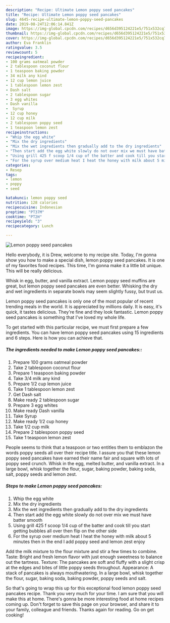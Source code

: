 ```yaml
---
description: "Recipe: Ultimate Lemon poppy seed pancakes"
title: "Recipe: Ultimate Lemon poppy seed pancakes"
slug: 4645-recipe-ultimate-lemon-poppy-seed-pancakes
date: 2019-08-24T12:06:14.841Z
image: https://img-global.cpcdn.com/recipes/d656d395124221e5/751x532cq70/lemon-poppy-seed-pancakes-recipe-main-photo.jpg
thumbnail: https://img-global.cpcdn.com/recipes/d656d395124221e5/751x532cq70/lemon-poppy-seed-pancakes-recipe-main-photo.jpg
cover: https://img-global.cpcdn.com/recipes/d656d395124221e5/751x532cq70/lemon-poppy-seed-pancakes-recipe-main-photo.jpg
author: Eva Franklin
ratingvalue: 3.5
reviewcount: 5
recipeingredient:
- 100 grams oatmeal powder
- 2 tablespoon coconut flour
- 1 teaspoon baking powder
- 34 milk any kind
- 12 cup lemon juice
- 1 tablespoon lemon zest
- Dash salt
- 2 tablespoon sugar
- 3 egg whites
- Dash vanilla
-  Syrup
- 12 cup honey
- 12 cup milk
- 2 tablespoon poppy seed
- 1 teaspoon lemon zest
recipeinstructions:
- "Whip the egg white"
- "Mix the dry ingredients"
- "Mix the wet ingredients then gradually add to the dry ingredients"
- "Then start add the egg white slowly do not over mix we must have batter smooth"
- "Using grill 425 f scoop 1/4 cup of the batter and cook till you start getting bubbles all over then flip on the other side"
- "For the syrup over medium heat I heat the honey with milk about 5 minutes then in the end I add poppy seed and lemon zest enjoy"
categories:
- Resep
tags:
- lemon
- poppy
- seed

katakunci: lemon poppy seed
nutrition: 128 calories
recipecuisine: Indonesian
preptime: "PT37M"
cooktime: "PT2H"
recipeyield: "3"
recipecategory: Lunch

---
```



![Lemon poppy seed pancakes](https://img-global.cpcdn.com/recipes/d656d395124221e5/751x532cq70/lemon-poppy-seed-pancakes-recipe-main-photo.jpg)

Hello everybody, it is Drew, welcome to my recipe site. Today, I'm gonna show you how to make a special dish, lemon poppy seed pancakes. It is one of my favorites food recipes. This time, I'm gonna make it a little bit unique. This will be really delicious.

Whisk in egg, butter, and vanilla extract. Lemon poppy seed muffins are great, but lemon poppy seed pancakes are even better. Whisking the dry and wet ingredients in separate bowls may seem slightly fussy, but trust us.

Lemon poppy seed pancakes is only one of the most popular of recent trending meals in the world. It is appreciated by millions daily. It is easy, it's quick, it tastes delicious. They're fine and they look fantastic. Lemon poppy seed pancakes is something that I've loved my whole life.


To get started with this particular recipe, we must first prepare a few ingredients. You can have lemon poppy seed pancakes using 15 ingredients and 6 steps. Here is how you can achieve that.

##### The ingredients needed to make Lemon poppy seed pancakes::

1. Prepare 100 grams oatmeal powder
1. Take 2 tablespoon coconut flour
1. Prepare 1 teaspoon baking powder
1. Take 3/4 milk any kind
1. Prepare 1/2 cup lemon juice
1. Take 1 tablespoon lemon zest
1. Get Dash salt
1. Make ready 2 tablespoon sugar
1. Prepare 3 egg whites
1. Make ready Dash vanilla
1. Take  Syrup
1. Make ready 1/2 cup honey
1. Take 1/2 cup milk
1. Prepare 2 tablespoon poppy seed
1. Take 1 teaspoon lemon zest


People seems to think that a teaspoon or two entitles them to emblazon the words poppy seeds all over their recipe title. I assure you that these lemon poppy seed pancakes have earned their name fair and square with lots of poppy seed crunch. Whisk in the egg, melted butter, and vanilla extract. In a large bowl, whisk together the flour, sugar, baking powder, baking soda, salt, poppy seeds and lemon zest. 

##### Steps to make Lemon poppy seed pancakes:

1. Whip the egg white
1. Mix the dry ingredients
1. Mix the wet ingredients then gradually add to the dry ingredients
1. Then start add the egg white slowly do not over mix we must have batter smooth
1. Using grill 425 f scoop 1/4 cup of the batter and cook till you start getting bubbles all over then flip on the other side
1. For the syrup over medium heat I heat the honey with milk about 5 minutes then in the end I add poppy seed and lemon zest enjoy


Add the milk mixture to the flour mixture and stir a few times to combine. Taste: Bright and fresh lemon flavor with just enough sweetness to balance out the tartness. Texture: The pancakes are soft and fluffy with a slight crisp at the edges and bites of little poppy seeds throughout. Appearance: A stack of pancakes is always mouthwatering. In a large bowl, whisk together the flour, sugar, baking soda, baking powder, poppy seeds and salt. 

So that's going to wrap this up for this exceptional food lemon poppy seed pancakes recipe. Thank you very much for your time. I am sure that you will make this at home. There's gonna be more interesting food at home recipes coming up. Don't forget to save this page on your browser, and share it to your family, colleague and friends. Thanks again for reading. Go on get cooking!
